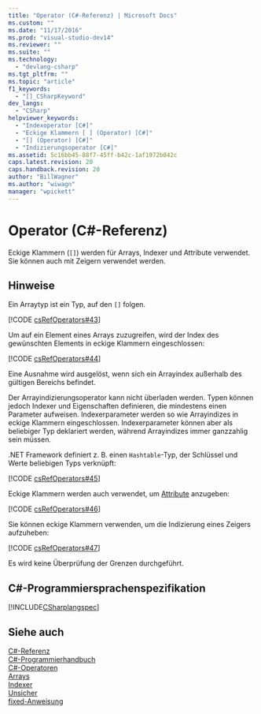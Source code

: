 ```yaml
---
title: "Operator (C#-Referenz) | Microsoft Docs"
ms.custom: ""
ms.date: "11/17/2016"
ms.prod: "visual-studio-dev14"
ms.reviewer: ""
ms.suite: ""
ms.technology: 
  - "devlang-csharp"
ms.tgt_pltfrm: ""
ms.topic: "article"
f1_keywords: 
  - "[]_CSharpKeyword"
dev_langs: 
  - "CSharp"
helpviewer_keywords: 
  - "Indexoperator [C#]"
  - "Eckige Klammern [ ] (Operator) [C#]"
  - "[] (Operator) [C#]"
  - "Indizierungsoperator [C#]"
ms.assetid: 5c16bb45-88f7-45ff-b42c-1af1972b042c
caps.latest.revision: 20
caps.handback.revision: 20
author: "BillWagner"
ms.author: "wiwagn"
manager: "wpickett"
---
```

# Operator (C#-Referenz)
Eckige Klammern \(`[]`\) werden für Arrays, Indexer und Attribute verwendet.  Sie können auch mit Zeigern verwendet werden.  
  
## Hinweise  
 Ein Arraytyp ist ein Typ, auf den `[]` folgen.  
  
 [!CODE [csRefOperators#43](../CodeSnippet/VS_Snippets_VBCSharp/csrefOperators#43)]  
  
 Um auf ein Element eines Arrays zuzugreifen, wird der Index des gewünschten Elements in eckige Klammern eingeschlossen:  
  
 [!CODE [csRefOperators#44](../CodeSnippet/VS_Snippets_VBCSharp/csrefOperators#44)]  
  
 Eine Ausnahme wird ausgelöst, wenn sich ein Arrayindex außerhalb des gültigen Bereichs befindet.  
  
 Der Arrayindizierungsoperator kann nicht überladen werden. Typen können jedoch Indexer und Eigenschaften definieren, die mindestens einen Parameter aufweisen.  Indexerparameter werden so wie Arrayindizes in eckige Klammern eingeschlossen. Indexerparameter können aber als beliebiger Typ deklariert werden, während Arrayindizes immer ganzzahlig sein müssen.  
  
 .NET Framework definiert z. B. einen `Hashtable`\-Typ, der Schlüssel und Werte beliebigen Typs verknüpft:  
  
 [!CODE [csRefOperators#45](../CodeSnippet/VS_Snippets_VBCSharp/csrefOperators#45)]  
  
 Eckige Klammern werden auch verwendet, um [Attribute](../Topic/Attributes%20\(C%23%20and%20Visual%20Basic\).md) anzugeben:  
  
 [!CODE [csRefOperators#46](../CodeSnippet/VS_Snippets_VBCSharp/csrefOperators#46)]  
  
 Sie können eckige Klammern verwenden, um die Indizierung eines Zeigers aufzuheben:  
  
 [!CODE [csRefOperators#47](../CodeSnippet/VS_Snippets_VBCSharp/csrefOperators#47)]  
  
 Es wird keine Überprüfung der Grenzen durchgeführt.  
  
## C\#\-Programmiersprachenspezifikation  
 [!INCLUDE[CSharplangspec](../../../csharp/language-reference/keywords/includes/csharplangspec_md.md)]  
  
## Siehe auch  
 [C\#\-Referenz](../../../csharp/language-reference/index.md)   
 [C\#\-Programmierhandbuch](../../../csharp/programming-guide/index.md)   
 [C\#\-Operatoren](../../../csharp/language-reference/operators/index.md)   
 [Arrays](../../../csharp/programming-guide/arrays/index.md)   
 [Indexer](../../../csharp/programming-guide/indexers/index.md)   
 [Unsicher](../../../csharp/language-reference/keywords/unsafe.md)   
 [fixed\-Anweisung](../../../csharp/language-reference/keywords/fixed-statement.md)